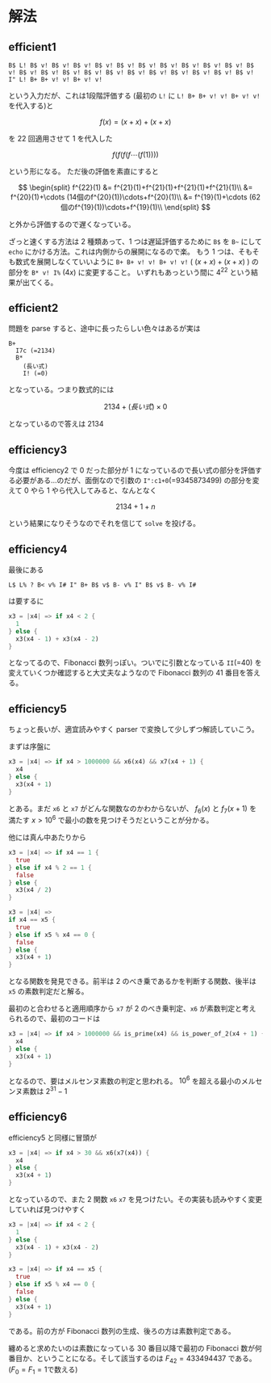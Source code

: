 # 解法

## efficient1
```
B$ L! B$ v! B$ v! B$ v! B$ v! B$ v! B$ v! B$ v! B$ v! B$ v! B$ v! B$ v! B$ v! B$ v! B$ v! B$ v! B$ v! B$ v! B$ v! B$ v! B$ v! B$ v! B$ v! I" L! B+ B+ v! v! B+ v! v!
```

という入力だが、これは1段階評価する (最初の `L!` に `L! B+ B+ v! v! B+ v! v!` を代入する)と

$$
  f(x) = (x+x) + (x+x)
$$

を 22 回適用させて 1 を代入した 

$$
f(f(f(f \cdots (f(1))))
$$

という形になる。
ただ後の評価を素直にすると

$$
\begin{split}
f^{22}(1) &= f^{21}(1)+f^{21}(1)+f^{21}(1)+f^{21}(1)\\
&= f^{20}(1)+\cdots (14個のf^{20}(1))\cdots+f^{20}(1)\\
&= f^{19}(1)+\cdots (62個のf^{19}(1))\cdots+f^{19}(1)\\
\end{split}
$$

と外から評価するので遅くなっている。

ざっと速くする方法は 2 種類あって、1 つは遅延評価するために `B$` を `B~` にして `echo` にかける方法。これは内側からの展開になるので楽。
もう 1 つは、そもそも数式を展開しなくていいように `B+ B+ v! v! B+ v! v!` ( $(x+x)+(x+x)$ ) の部分を `B* v! I%` ($4x$) に変更すること。
いずれもあっという間に $4^{22}$ という結果が出てくる。

## efficient2
問題を parse すると、途中に長ったらしい色々はあるが実は
```
B+
  I7c (=2134)
  B*
    (長い式)
    I! (=0)
```
となっている。つまり数式的には

$$
2134 + (長い式) \times 0
$$

となっているので答えは 2134

## efficiency3
今度は efficiency2 で 0 だった部分が 1 になっているので長い式の部分を評価する必要がある…のだが、面倒なので引数の `I":c1+0`(=9345873499) の部分を変えて 0 やら 1 やら代入してみると、なんとなく

$$
2134+1+n
$$

という結果になりそうなのでそれを信じて `solve` を投げる。

## efficiency4
最後にある
```
L$ L% ? B< v% I# I" B+ B$ v$ B- v% I" B$ v$ B- v% I#
```
は要するに
```rust
x3 = |x4| => if x4 < 2 {
  1
} else {
  x3(x4 - 1) + x3(x4 - 2)
}
```
となってるので、Fibonacci 数列っぽい。ついでに引数となっている `II`(=40) を変えていくつか確認すると大丈夫なようなので Fibonacci 数列の 41 番目を答える。

## efficiency5
ちょっと長いが、適宜読みやすく parser で変換して少しずつ解読していこう。

まずは序盤に
```rust
x3 = |x4| => if x4 > 1000000 && x6(x4) && x7(x4 + 1) {
  x4
} else {
  x3(x4 + 1)
}
```
とある。まだ `x6` と `x7` がどんな関数なのかわからないが、 $f_6(x)$ と $f_7(x+1)$ を満たす $x>10^6$ で最小の数を見つけそうだということが分かる。

他には真ん中あたりから
```rust
x3 = |x4| => if x4 == 1 {
  true
} else if x4 % 2 == 1 {
  false
} else {
  x3(x4 / 2)
}
```
```rust
x3 = |x4| =>
if x4 == x5 {
  true
} else if x5 % x4 == 0 {
  false
} else {
  x3(x4 + 1)
}
```
となる関数を発見できる。前半は 2 のべき乗であるかを判断する関数、後半は `x5` の素数判定だと解る。

最初のと合わせると適用順序から `x7` が 2 のべき乗判定、`x6` が素数判定と考えられるので、最初のコードは
```rust
x3 = |x4| => if x4 > 1000000 && is_prime(x4) && is_power_of_2(x4 + 1) {
  x4
} else {
  x3(x4 + 1)
}
```
となるので、要はメルセンヌ素数の判定と思われる。 $10^6$ を超える最小のメルセンヌ素数は $2^{31}-1$

## efficiency6
efficiency5 と同様に冒頭が
```rust
x3 = |x4| => if x4 > 30 && x6(x7(x4)) {
  x4
} else {
  x3(x4 + 1)
}
```
となっているので、また 2 関数 `x6` `x7` を見つけたい。その実装も読みやすく変更していれば見つけやすく
```rust
x3 = |x4| => if x4 < 2 {
  1
} else {
  x3(x4 - 1) + x3(x4 - 2)
}
```
```rust
x3 = |x4| => if x4 == x5 {
  true
} else if x5 % x4 == 0 {
  false
} else {
  x3(x4 + 1)
}
```
である。前の方が Fibonacci 数列の生成、後ろの方は素数判定である。

纏めると求めたいのは素数になっている 30 番目以降で最初の Fibonacci 数が何番目か、ということになる。そして該当するのは $F_{42}=433494437$ である。($F_0=F_1=1$で数える)